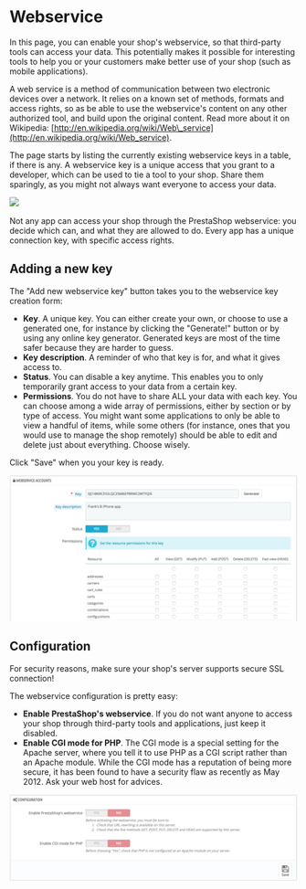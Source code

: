 # Webservice

In this page, you can enable your shop's webservice, so that third-party tools can access your data. This potentially makes it possible for interesting tools to help you or your customers make better use of your shop \(such as mobile applications\).

A web service is a method of communication between two electronic devices over a network. It relies on a known set of methods, formats and access rights, so as be able to use the webservice's content on any other authorized tool, and build upon the original content. Read more about it on Wikipedia: [http://en.wikipedia.org/wiki/Web\_service](http://en.wikipedia.org/wiki/Web_service).

The page starts by listing the currently existing webservice keys in a table, if there is any. A webservice key is a unique access that you grant to a developer, which can be used to tie a tool to your shop. Share them sparingly, as you might not always want everyone to access your data.

![](../../../.gitbook/assets/43417629%20%284%29.png)

Not any app can access your shop through the PrestaShop webservice: you decide which can, and what they are allowed to do. Every app has a unique connection key, with specific access rights.

## Adding a new key <a id="Webservice-Addinganewkey"></a>

The "Add new webservice key" button takes you to the webservice key creation form:

* **Key**. A unique key. You can either create your own, or choose to use a generated one, for instance by clicking the "Generate!" button or by using any online key generator. Generated keys are most of the time safer because they are harder to guess.
* **Key description**. A reminder of who that key is for, and what it gives access to.
* **Status**. You can disable a key anytime. This enables you to only temporarily grant access to your data from a certain key.
* **Permissions**. You do not have to share ALL your data with each key. You can choose among a wide array of permissions, either by section or by type of access. You might want some applications to only be able to view a handful of items, while some others \(for instance, ones that you would use to manage the shop remotely\) should be able to edit and delete just about everything. Choose wisely.

Click "Save" when you your key is ready.

![](../../../.gitbook/assets/43417631%20%284%29%20%284%29.png)

## Configuration <a id="Webservice-Configuration"></a>

For security reasons, make sure your shop's server supports secure SSL connection!

The webservice configuration is pretty easy:

* **Enable PrestaShop's webservice**. If you do not want anyone to access your shop through third-party tools and applications, just keep it disabled.
* **Enable CGI mode for PHP**. The CGI mode is a special setting for the Apache server, where you tell it to use PHP as a CGI script rather than an Apache module. While the CGI mode has a reputation of being more secure, it has been found to have a security flaw as recently as May 2012. Ask your web host for advices.

![](../../../.gitbook/assets/43417632%20%284%29%20%284%29.png)

